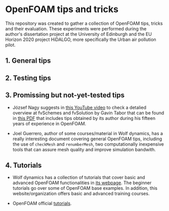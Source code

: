 # OpenFOAM tips and tricks

This repository was created to gather a collection of OpenFOAM tips, tricks and their evaluation. These experiments were performed during the author's dissertation project at the University of Edinburgh and the EU Horizon 2020 project HiDALGO, more specifically the Urban air pollution pilot.

## 1. General tips

## 2. Testing tips

## 3. Promissing but not-yet-tested tips

* József Nagy suggests in [this YouTube video](https://www.youtube.com/watch?v=abcEriOI2Hs) to check a detalied overview at fvSchemes and fvSolution by Gavin Tabor that can be found in [this PDF](ftp://zw.releases.ubuntu.com/sourceforge/o/op/openfoam-extend/OpenFOAM_Workshops/OFW13_2018_Shanghai/Training/A-detailed-look-at-fvSchemes-and-fvSolution.pdf) that includes tips obtained by its author during his fifteen years of experience in OpenFOAM.

* Joel Guerrero, author of some courses/material in Wolf dynamics, has a really interesting document covering general OpenFOAM tips, including the use of `checkMesh` and `renumberMesh`, two computationally inexpensive tools that can assure mesh quality and improve simulation bandwith. 

## 4. Tutorials

* Wolf dynamics has a collection of tutorials that cover basic and advanced OpenFOAM functionalities in [its webpage](http://www.wolfdynamics.com/tutorials.html). The beginner tutorials go over some of OpenFOAM base examples. In addition, this website/organization offers basic and advanced training courses. 

* OpenFOAM official [tutorials](https://wiki.openfoam.com/Tutorials). 
